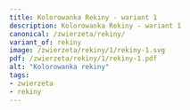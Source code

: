 ```yaml
---
title: Kolorowanka Rekiny - wariant 1
description: Kolorowanka Rekiny - wariant 1
canonical: /zwierzeta/rekiny/
variant_of: rekiny
image: /zwierzeta/rekiny/1/rekiny-1.svg
pdf: /zwierzeta/rekiny/1/rekiny-1.pdf
alt: "Kolorowanka rekiny"
tags:
- zwierzeta
- rekiny
---
```

